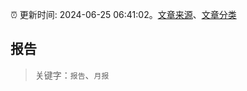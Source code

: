 :alarm_clock: 更新时间: 2024-06-25 06:41:02。[文章来源](/README.md)、[文章分类](/TAGS.md)

## 报告


> 关键字：`报告`、`月报`




